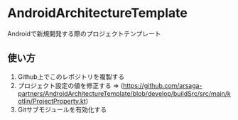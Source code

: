 # AndroidArchitectureTemplate
Androidで新規開発する際のプロジェクトテンプレート

## 使い方
1. Github上でこのレポジトリを複製する
2. プロジェクト設定の値を修正する => (https://github.com/arsaga-partners/AndroidArchitectureTemplate/blob/develop/buildSrc/src/main/kotlin/ProjectProperty.kt)
3. Gitサブモジュールを有効化する
